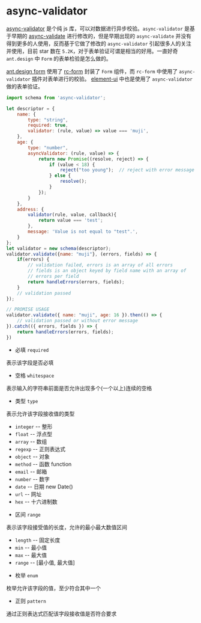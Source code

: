 # async-validator

[async-validator](https://github.com/yiminghe/async-validator) 是个纯 js 库，可以对数据进行异步校验。`async-validator` 是基于早期的 [async-validate](https://github.com/tmpfs/async-validate) 进行修改的，但是早期出现的 `async-validate` 并没有得到更多的人使用，反而基于它做了修改的 `async-validator` 引起很多人的关注并使用，目前 star 数在 `5.2K`，对于表单验证可谓是相当的好用。一直好奇 `ant.design` 中 `Form` 的表单检验是怎么做的。

[ant.design form](https://github.com/ant-design/ant-design/tree/master/components/form) 使用了 [rc-form](https://github.com/react-component/form) 封装了 `Form` 组件，而 `rc-form` 中使用了 `async-validator` 插件对表单进行的校验。
[element-ui](https://github.com/ElemeFE/element/blob/dev/packages/form/src/form-item.vue) 中也是使用了 `async-validator` 做的表单验证。

```js
import schema from 'async-validator';

let descriptor = {
    name: {
        type: "string",
        required: true,
        validator: (rule, value) => value === 'muji',
    },
    age: {
        type: "number",
        asyncValidator: (rule, value) => {
            return new Promise((resolve, reject) => {
                if (value < 18) {
                    reject("too young");  // reject with error message
                } else {
                    resolve();
                }
            });
        }
    },
    address: {
        validator(rule, value, callback){
            return value === 'test';
        },
        message: 'Value is not equal to "test".',
    }
};
let validator = new schema(descriptor);
validator.validate({name: "muji"}, (errors, fields) => {
    if(errors) {
        // validation failed, errors is an array of all errors
        // fields is an object keyed by field name with an array of
        // errors per field
        return handleErrors(errors, fields);
    }
    // validation passed
});

// PROMISE USAGE
validator.validate({ name: "muji", age: 16 }).then(() => {
    // validation passed or without error message
}).catch(({ errors, fields }) => {
    return handleErrors(errors, fields);
})
```

* 必填 `required`

表示该字段是否必填

* 空格 `whitespace`

表示输入的字符串前面是否允许出现多个(一个以上)连续的空格

* 类型 `type`

表示允许该字段接收值的类型

- `integer` -- 整形
- `float` -- 浮点型
- `array` -- 数组
- `regexp` -- 正则表达式
- `object` -- 对象
- `method` -- 函数 function
- `email` -- 邮箱
- `number` -- 数字
- `date` -- 日期 new Date()
- `url` -- 网址
- `hex` -- 十六进制数

* 区间 `range`

表示该字段接受值的长度，允许的最小最大数值区间

- `length` -- 固定长度
- `min` -- 最小值
- `max` -- 最大值
- `range` -- [最小值, 最大值]

* 枚举 `enum`

枚举允许该字段的值，至少符合其中一个

* 正则 `pattern`

通过正则表达式匹配该字段接收值是否符合要求


